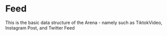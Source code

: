# Feed
This is the basic data structure of the Arena - namely such as TiktokVideo, Instagram Post, and Twitter Feed
